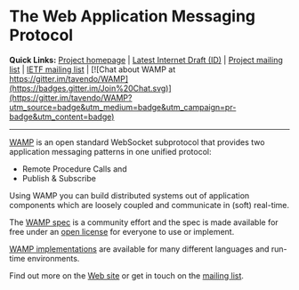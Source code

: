# The Web Application Messaging Protocol

**Quick Links:** [Project homepage](http://wamp-proto.org) | [Latest Internet Draft (ID)](https://tools.ietf.org/html/draft-oberstet-hybi-tavendo-wamp-00) | [Project mailing list](https://groups.google.com/forum/#!forum/wampws) | [IETF mailing list](https://www.ietf.org/mailman/listinfo/hybi) | [![Chat about WAMP at https://gitter.im/tavendo/WAMP](https://badges.gitter.im/Join%20Chat.svg)](https://gitter.im/tavendo/WAMP?utm_source=badge&utm_medium=badge&utm_campaign=pr-badge&utm_content=badge)

---

[WAMP](http://wamp.ws) is an open standard WebSocket subprotocol that provides two application messaging patterns in one unified protocol:

* Remote Procedure Calls and
* Publish & Subscribe

Using WAMP you can build distributed systems out of application components which are loosely coupled and communicate in (soft) real-time.

The [WAMP spec](https://github.com/tavendo/WAMP/tree/master/spec) is a community effort and the spec is made available for free under an [open license](LEGAL.md) for everyone to use or implement.

[WAMP implementations](http://wamp.ws/implementations/) are available for many different languages and run-time environments.

Find out more on the [Web site](http://wamp.ws) or get in touch on the [mailing list](https://groups.google.com/group/wampws).

